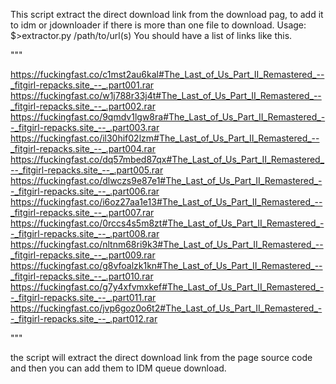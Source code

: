 This script extract the direct download link from the download pag, to add it to idm or jdownloader if there is more than one file to download.
Usage: $>extractor.py /path/to/url(s)
You should have a list of links like this.

"""

https://fuckingfast.co/c1mst2au6kal#The_Last_of_Us_Part_II_Remastered_--_fitgirl-repacks.site_--_.part001.rar
https://fuckingfast.co/w1j788r33j4t#The_Last_of_Us_Part_II_Remastered_--_fitgirl-repacks.site_--_.part002.rar
https://fuckingfast.co/9qmdv1lgw8ra#The_Last_of_Us_Part_II_Remastered_--_fitgirl-repacks.site_--_.part003.rar
https://fuckingfast.co/il30hif02lzm#The_Last_of_Us_Part_II_Remastered_--_fitgirl-repacks.site_--_.part004.rar
https://fuckingfast.co/dq57mbed87qx#The_Last_of_Us_Part_II_Remastered_--_fitgirl-repacks.site_--_.part005.rar
https://fuckingfast.co/dlwczs9e87e1#The_Last_of_Us_Part_II_Remastered_--_fitgirl-repacks.site_--_.part006.rar
https://fuckingfast.co/i6oz27aa1e13#The_Last_of_Us_Part_II_Remastered_--_fitgirl-repacks.site_--_.part007.rar
https://fuckingfast.co/0rccs4s5m8zt#The_Last_of_Us_Part_II_Remastered_--_fitgirl-repacks.site_--_.part008.rar
https://fuckingfast.co/nltnm68ri9k3#The_Last_of_Us_Part_II_Remastered_--_fitgirl-repacks.site_--_.part009.rar
https://fuckingfast.co/g8vfoalzk1kn#The_Last_of_Us_Part_II_Remastered_--_fitgirl-repacks.site_--_.part010.rar
https://fuckingfast.co/g7y4xfvmxkef#The_Last_of_Us_Part_II_Remastered_--_fitgirl-repacks.site_--_.part011.rar
https://fuckingfast.co/jvp6goz0o6t2#The_Last_of_Us_Part_II_Remastered_--_fitgirl-repacks.site_--_.part012.rar

"""

the script will extract the direct download link from the page source code and then you can add them to IDM queue download.
